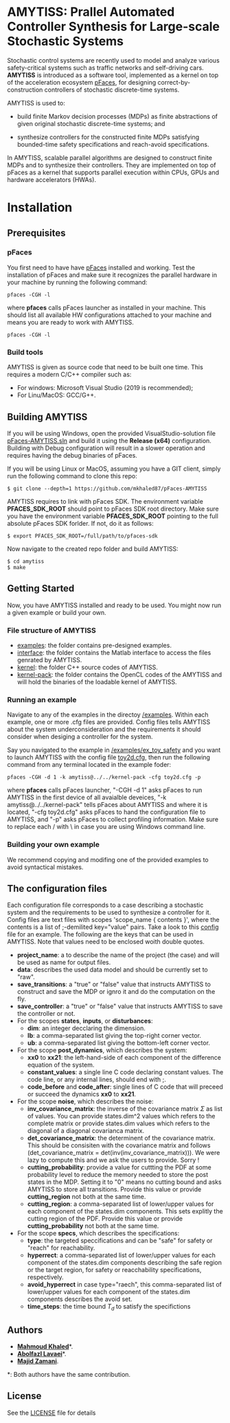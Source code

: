 # **AMYTISS**: Prallel Automated Controller Synthesis for Large-scale Stochastic Systems  

Stochastic control systems are recently used to model and analyze various safety-critical systems such as traffic networks and self-driving cars.
**AMYTISS** is introduced as a software tool, implemented as a kernel on top of the acceleration ecosystem [pFaces](http://www.parallall.com/pfaces), for designing correct-by-construction controllers of stochastic discrete-time systems.

AMYTISS is used to:

- build finite Markov decision processes (MDPs) as finite abstractions of given original stochastic discrete-time systems; and  

- synthesize controllers for the constructed finite MDPs satisfying bounded-time safety specifications and reach-avoid specifications.

In AMYTISS, scalable parallel algorithms are designed to construct finite MDPs and to synthesize their controllers. They are implemented on top of pFaces as a kernel that supports parallel execution within CPUs, GPUs and hardware accelerators (HWAs). 

# **Installation**

## **Prerequisites**

### pFaces

You first need to have have [pFaces](http://www.parallall.com/pfaces) installed and working. Test the installation of pFaces and make sure it recognizes the parallel hardware in your machine by running the following command:

```
pfaces -CGH -l
```

where **pfaces** calls pFaces launcher as installed in your machine. This should list all available HW configurations attached to your machine and means you are ready to work with AMYTISS.

```
pfaces -CGH -l
```

### Build tools

AMYTISS is given as source code that need to be built one time. This requires a modern C/C++ compiler such as:

- For windows: Microsoft Visual Studio (2019 is recommended);
- For Linu/MacOS: GCC/G++.

## **Building AMYTISS**

If you will be using Windows, open the provided VisualStudio-solution file [pFaces-AMYTISS.sln](pFaces-AMYTISS.sln) and build it using the **Release (x64)** configuration. Building with Debug configuration will result in a slower operation and requires having the debug binaries of pFaces.

If you will be using Linux or MacOS, assuming you have a GIT client, simply run the following command to clone this repo:

```
$ git clone --depth=1 https://github.com/mkhaled87/pFaces-AMYTISS
```

AMYTISS requires to link with pFaces SDK. The environment variable **PFACES_SDK_ROOT** should point to pFaces SDK root directory. Make sure you have the environment variable **PFACES_SDK_ROOT** pointing to the full absolute pFaces SDK forlder. If not, do it as follows:

```
$ export PFACES_SDK_ROOT=/full/path/to/pfaces-sdk
```

Now navigate to the created repo folder and build AMYTISS:

```
$ cd amytiss
$ make
```

## **Getting Started**

Now, you have AMYTISS installed and ready to be used. You might now run a given example or build your own.

### **File structure of AMYTISS**

- [examples](/examples): the folder contains pre-designed examples.
- [interface](/interface): the folder contains the Matlab interface to access the files genrated by AMYTISS.
- [kernel](/kernel): the folder C++ source codes of AMYTISS.
- [kernel-pack](/kernel-pack): the folder contains the OpenCL codes of the AMYTISS and will hold the binaries of the loadable kernel of AMYTISS.

### **Running an example**

Navigate to any of the examples in the directoy [/examples](/examples). Within each example, one or more .cfg files are provided. Config files tells AMYTISS about the system underconsideration and the requirements it should consider when desiging a controller for the system.

Say you navigated to the example in [/examples/ex_toy_safety](/examples/ex_toy_safety) and you want to launch AMYTISS with the config file [toy2d.cfg](/examples/ex_toy_safety/toy2d.cfg), then run the following command from any terminal located in the example foder:

```
pfaces -CGH -d 1 -k amytiss@../../kernel-pack -cfg toy2d.cfg -p
```

where **pfaces** calls pFaces launcher, "-CGH -d 1" asks pFaces to run AMYTISS in the first device of all avaialble deveices, "-k amytiss@../../kernel-pack" tells pFaces about AMYTISS and where it is located, "-cfg toy2d.cfg" asks pFaces to hand the configuration file to AMYTISS, and "-p" asks pFaces to collect profiling information. Make sure to replace each / with \ in case you are using Windows command line.

### **Building your own example**

We recommend copying and modifing one of the provided examples to avoid syntactical mistakes.

## **The configuration files**

Each configuration file corresponds to a case describing a stochastic system and the requirements to be used to synthesize a controller for it. Config files are text files with scopes 'scope_name { contents }', where the contents is a list of ;-demilited key="value" pairs. Take a look to this [config](/examples/ex_toy_safety/toy2d.cfg) file for an example. The following are the keys that can be used in AMYTISS. Note that values need to be enclosed woith double quotes.


- **project_name**: a to describe the name of the project (the case) and will be used as name for output files.
- **data**: describes the used data model and should be currently set to "raw".
- **save_transitions**: a "true" or "false" value that instructs AMYTISS to construct and save the MDP or ignro it and do the computation on the fly.
- **save_controller**: a "true" or "false" value that instructs AMYTISS to save the controller or not.
- For the scopes **states**, **inputs**, or **disturbances**:
    - **dim**: an integer decclaring the dimension.
    - **lb**: a comma-separated list giving the top-right corner vector.
    - **ub**: a comma-separated list giving the bottom-left corner vector.
- For the scope **post_dynamics**, which describes the system:
    - **xx0** to **xx21**: the left-hand-side of each component of the difference equation of the system.
    - **constant_values**: a single line C code declaring constant values. The code line, or any internal lines, should end with ;.
    - **code_before** and **code_after**: single lines of C code that will preceed or succeed the dynamics **xx0** to **xx21**.
- For the scope **noise**, which describes the noise:
    - **inv_covariance_matrix**: the inverse of the covariance matrix $\Sigma$ as list of values. You can provide states.dim^2 values which refers to the complete matrix or provide states.dim values which refers to the diagonal of a diagonal covarianca matrix.
    - **det_covariance_matrix**: the determinent of the covariance matrix. This should be consisiten with the covariance matrix and follows (det_covariance_matrix = det(inv(inv_covariance_matrix))). We were lazy to compute this and we ask the users to provide. Sorry !
    - **cutting_probability**: provide a value for cuttting the PDF at some probability level to reduce the memory needed to store the post states in the MDP. Setting it to "0" means no cutting bound and asks AMYTISS to store all transitions. Provide this value or provide **cutting_region** not both at the same time.
    - **cutting_region**: a comma-separated list of lower/upper values for each component of the states.dim components. This sets explitly the cutting region of the PDF. Provide this value or provide **cutting_probability** not both at the same time.
- For the scope **specs**, which describes the specifications:
    - **type**: the targeted speccifications and can be "safe" for safety or "reach" for reachability.
    - **hyperrect**: a comma-separated list of lower/upper values for each component of the states.dim components describing the safe region or the target region, for safety or reacchability specifications, respectively.
    - **avoid_hyperrect** in case type="raech", this comma-separated list of lower/upper values for each component of the states.dim components describes the avoid set.
    - **time_steps**: the time bound $T_d$ to satisfy the specifictions


## **Authors**

- [**Mahmoud Khaled**](http://www.mahmoud-khaled.com)*.
- [**Abolfazl Lavaei**](http://www.hyconsys.com/members/lavaei)*.
- [**Majid Zamani**](http://www.hyconsys.com/members/mzamani).

*: Both authors have the same contribution.

## **License**

See the [LICENSE](LICENSE) file for details
